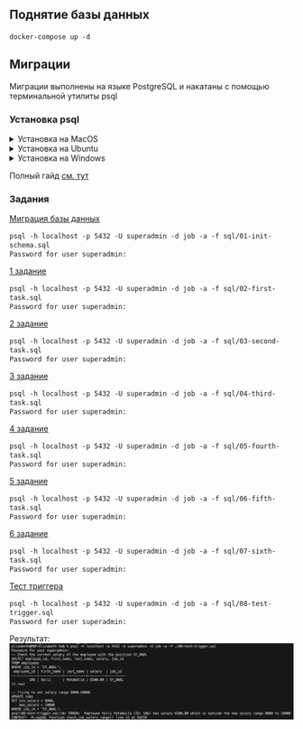 ## Поднятие базы данных
```
docker-compose up -d
```
## Миграции
Миграции выполнены на языке PostgreSQL и накатаны с помощью терминальной утилиты psql
### Установка psql
<details>
  <summary>Установка на MacOS</summary>

```shell
brew install libpq
brew link --force libpq
```
</details>

<details>
  <summary>Установка на Ubuntu</summary>

```shell
sudo apt-get update
sudo apt-get install postgresql-client
```
</details>

<details>
  <summary>Установка на Windows</summary>

```shell
choco install postgresql
```
</details>

Полный гайд [см. тут](https://www.timescale.com/blog/how-to-install-psql-on-mac-ubuntu-debian-windows/)

### Задания

[Миграция базы данных](https://github.com/vitflare/db-sem-dz/blob/main/hw8/sql/01-init-schema.sql)
```
psql -h localhost -p 5432 -U superadmin -d job -a -f sql/01-init-schema.sql 
Password for user superadmin: 
```

[1 задание](https://github.com/vitflare/db-sem-dz/blob/main/hw8/sql/02-first-task.sql)
```
psql -h localhost -p 5432 -U superadmin -d job -a -f sql/02-first-task.sql 
Password for user superadmin: 
```

[2 задание](https://github.com/vitflare/db-sem-dz/blob/main/hw8/sql/03-second-task.sql)
```
psql -h localhost -p 5432 -U superadmin -d job -a -f sql/03-second-task.sql 
Password for user superadmin: 
```

[3 задание](https://github.com/vitflare/db-sem-dz/blob/main/hw8/sql/04-third-task.sql)
```
psql -h localhost -p 5432 -U superadmin -d job -a -f sql/04-third-task.sql 
Password for user superadmin: 
```

[4 задание](https://github.com/vitflare/db-sem-dz/blob/main/hw8/sql/05-fourth-task.sql)
```
psql -h localhost -p 5432 -U superadmin -d job -a -f sql/05-fourth-task.sql 
Password for user superadmin: 
```

[5 задание](https://github.com/vitflare/db-sem-dz/blob/main/hw8/sql/06-fifth-task.sql)
```
psql -h localhost -p 5432 -U superadmin -d job -a -f sql/06-fifth-task.sql 
Password for user superadmin: 
```

[6 задание](https://github.com/vitflare/db-sem-dz/blob/main/hw8/sql/07-sixth-task.sql)
```
psql -h localhost -p 5432 -U superadmin -d job -a -f sql/07-sixth-task.sql 
Password for user superadmin: 
```

[Тест триггера](https://github.com/vitflare/db-sem-dz/blob/main/hw8/sql/08-test-trigger.sql)
```
psql -h localhost -p 5432 -U superadmin -d job -a -f sql/08-test-trigger.sql 
Password for user superadmin: 
```
Результат:
![тест триггера](https://github.com/vitflare/db-sem-dz/blob/main/hw8/pic/test.png)

